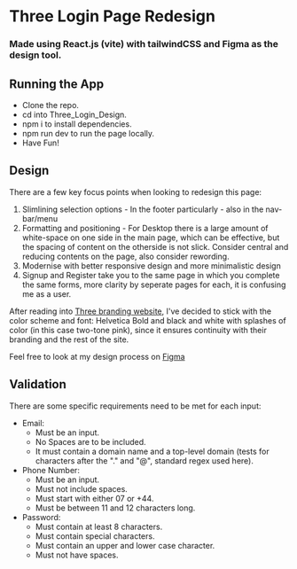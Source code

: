 # Three Login Page Redesign

### Made using React.js (vite) with tailwindCSS and Figma as the design tool.

## Running the App
- Clone the repo.
- cd into Three_Login_Design.
- npm i to install dependencies.
- npm run dev to run the page locally.
- Have Fun!

## Design
There are a few key focus points when looking to redesign this page:
1. Slimlining selection options - In the footer particularly - also in the nav-bar/menu
2. Formatting and positioning - For Desktop there is a large amount of white-space on one side in the main page, which can be effective, but the spacing of content on the otherside is not slick. Consider central and reducing contents on the page, also consider rewording.
3. Modernise with better responsive design and more minimalistic design
4. Signup and Register take you to the same page in which you complete the same forms, more clarity by seperate pages for each, it is confusing me as a user.

After reading into [Three branding website](https://www.threebrandcentral.com/), I've decided to stick with the color scheme and font: Helvetica Bold and black and white with splashes of color (in this case two-tone pink), since it ensures continuity with their branding and the rest of the site.

Feel free to look at my design process on [Figma](https://www.figma.com/file/AjINWW3xqtNFPYEWnp5zes/Three-Login?type=design&node-id=0%3A1&mode=design&t=noztiTg7thgn9XSj-1)


## Validation
There are some specific requirements need to be met for each input:
- Email: 
  - Must be an input.
  - No Spaces are to be included.
  - It must contain a domain name and a top-level domain (tests for characters after the "." and "@", standard regex used here).
- Phone Number: 
  - Must be an input.
  - Must not include spaces.
  - Must start with either 07 or +44.
  - Must be between 11 and 12 characters long.
- Password:
  - Must contain at least 8 characters.
  - Must contain special characters.
  - Must contain an upper and lower case character.
  - Must not have spaces.
